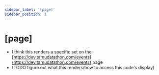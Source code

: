 ```yaml
---
sidebar_label: '[page]'
sidebar_position: 1
---
```

# [page]

* I think this renders a specific set on the [https://dev.tamudatathon.com/events](https://dev.tamudatathon.com/events) page
* (TODO figure out what this renders/how to access this code's display)
